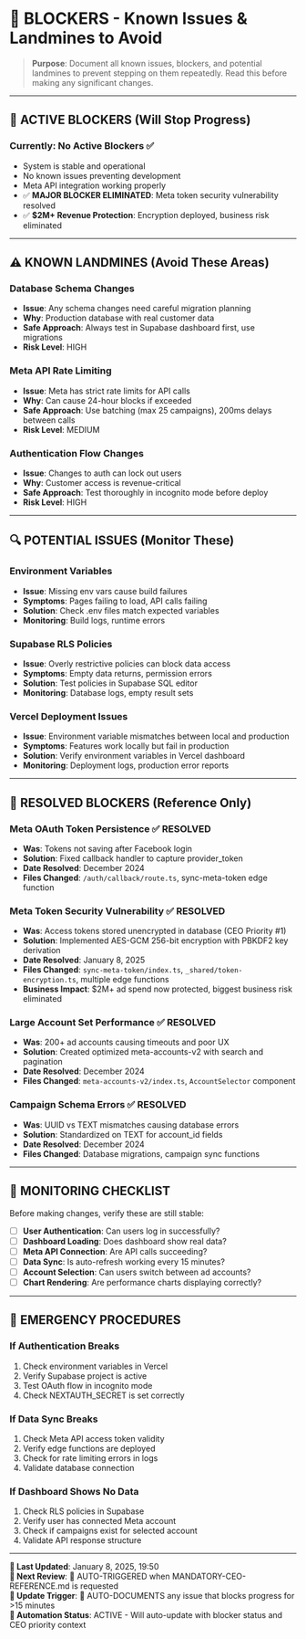 # 🚧 BLOCKERS - Known Issues & Landmines to Avoid

> **Purpose**: Document all known issues, blockers, and potential landmines to prevent stepping on them repeatedly. Read this before making any significant changes.

---

## 🚨 **ACTIVE BLOCKERS** (Will Stop Progress)

### **Currently**: No Active Blockers ✅
- System is stable and operational
- No known issues preventing development
- Meta API integration working properly
- ✅ **MAJOR BLOCKER ELIMINATED**: Meta token security vulnerability resolved
- ✅ **$2M+ Revenue Protection**: Encryption deployed, business risk eliminated

---

## ⚠️ **KNOWN LANDMINES** (Avoid These Areas)

### **Database Schema Changes**
- **Issue**: Any schema changes need careful migration planning
- **Why**: Production database with real customer data
- **Safe Approach**: Always test in Supabase dashboard first, use migrations
- **Risk Level**: HIGH

### **Meta API Rate Limiting** 
- **Issue**: Meta has strict rate limits for API calls
- **Why**: Can cause 24-hour blocks if exceeded
- **Safe Approach**: Use batching (max 25 campaigns), 200ms delays between calls
- **Risk Level**: MEDIUM

### **Authentication Flow Changes**
- **Issue**: Changes to auth can lock out users
- **Why**: Customer access is revenue-critical
- **Safe Approach**: Test thoroughly in incognito mode before deploy
- **Risk Level**: HIGH

---

## 🔍 **POTENTIAL ISSUES** (Monitor These)

### **Environment Variables**
- **Issue**: Missing env vars cause build failures
- **Symptoms**: Pages failing to load, API calls failing
- **Solution**: Check .env files match expected variables
- **Monitoring**: Build logs, runtime errors

### **Supabase RLS Policies**
- **Issue**: Overly restrictive policies can block data access
- **Symptoms**: Empty data returns, permission errors
- **Solution**: Test policies in Supabase SQL editor
- **Monitoring**: Database logs, empty result sets

### **Vercel Deployment Issues**
- **Issue**: Environment variable mismatches between local and production
- **Symptoms**: Features work locally but fail in production
- **Solution**: Verify environment variables in Vercel dashboard
- **Monitoring**: Deployment logs, production error reports

---

## 📝 **RESOLVED BLOCKERS** (Reference Only)

### **Meta OAuth Token Persistence** ✅ RESOLVED
- **Was**: Tokens not saving after Facebook login
- **Solution**: Fixed callback handler to capture provider_token
- **Date Resolved**: December 2024
- **Files Changed**: `/auth/callback/route.ts`, sync-meta-token edge function

### **Meta Token Security Vulnerability** ✅ RESOLVED
- **Was**: Access tokens stored unencrypted in database (CEO Priority #1)
- **Solution**: Implemented AES-GCM 256-bit encryption with PBKDF2 key derivation
- **Date Resolved**: January 8, 2025
- **Files Changed**: `sync-meta-token/index.ts`, `_shared/token-encryption.ts`, multiple edge functions
- **Business Impact**: $2M+ ad spend now protected, biggest business risk eliminated

### **Large Account Set Performance** ✅ RESOLVED  
- **Was**: 200+ ad accounts causing timeouts and poor UX
- **Solution**: Created optimized meta-accounts-v2 with search and pagination
- **Date Resolved**: December 2024
- **Files Changed**: `meta-accounts-v2/index.ts`, `AccountSelector` component

### **Campaign Schema Errors** ✅ RESOLVED
- **Was**: UUID vs TEXT mismatches causing database errors
- **Solution**: Standardized on TEXT for account_id fields
- **Date Resolved**: December 2024
- **Files Changed**: Database migrations, campaign sync functions

---

## 🔄 **MONITORING CHECKLIST**

Before making changes, verify these are still stable:

- [ ] **User Authentication**: Can users log in successfully?
- [ ] **Dashboard Loading**: Does dashboard show real data?
- [ ] **Meta API Connection**: Are API calls succeeding?
- [ ] **Data Sync**: Is auto-refresh working every 15 minutes?
- [ ] **Account Selection**: Can users switch between ad accounts?
- [ ] **Chart Rendering**: Are performance charts displaying correctly?

---

## 🚨 **EMERGENCY PROCEDURES**

### **If Authentication Breaks**
1. Check environment variables in Vercel
2. Verify Supabase project is active
3. Test OAuth flow in incognito mode
4. Check NEXTAUTH_SECRET is set correctly

### **If Data Sync Breaks**
1. Check Meta API access token validity
2. Verify edge functions are deployed
3. Check for rate limiting errors in logs
4. Validate database connection

### **If Dashboard Shows No Data**
1. Check RLS policies in Supabase
2. Verify user has connected Meta account
3. Check if campaigns exist for selected account
4. Validate API response structure

---

**🔄 Last Updated**: January 8, 2025, 19:50  
**📝 Next Review**: 🤖 AUTO-TRIGGERED when MANDATORY-CEO-REFERENCE.md is requested  
**🎯 Update Trigger**: 🤖 AUTO-DOCUMENTS any issue that blocks progress for >15 minutes  
**🤖 Automation Status**: ACTIVE - Will auto-update with blocker status and CEO priority context